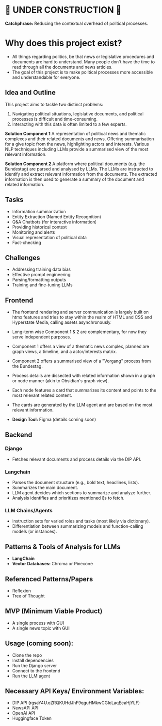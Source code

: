 # 🚧 UNDER CONSTRUCTION 🚧

**Catchphrase:** Reducing the contextual overhead of political processes.

# Why does this project exist?
- All things regarding politics, be that news or legislative procedures and documents are hard to understand. Many people don't have the time to read through all the documents and news articles.
- The goal of this project is to make political processes more accessible and understandable for everyone.

## Idea and Outline
This project aims to tackle two distinct problems:

1. Navigating political situations, legislative documents, and political processes is difficult and time-consuming.
2. Interacting with this data is often limited to a few experts.

**Solution Component 1**
A representation of political news and thematic complexes and their related documents and news. Offering summarisation for a give topic from the news, highlighting actors and interests.
Various NLP techniques including LLMs provide a summarised view of the most relevant information.

**Solution Component 2**
A platform where political documents (e.g. the Bundestag) are parsed and analysed by LLMs. The LLMs are instructed to identify and extract relevant information from the documents. The extracted information is then used to generate a summary of the document and related information.


## Tasks
- Information summarization
- Entity Extraction (Named Entity Recognition)
- Q&A Chatbots (for interactive information)
- Providing historical context 
- Monitoring and alerts
- Visual representation of political data
- Fact-checking

## Challenges
- Addressing training data bias
- Effective prompt engineering
- Parsing/formatting outputs
- Training and fine-tuning LLMs


## Frontend
- The frontend rendering and server communication is largely built on htmx features and tries to stay within the realm of HTML and CSS and Hyperstate Media, calling assets asynchronously.
- Long-term wise Component 1 & 2 are complementary, for now they serve independent purposes.
- Component 1 offers a view of a thematic news complex, planned are graph views, a timeline, and a actor/interests matrix.
- Component 2 offers a summarised view of a "Vorgang" process from the Bundestag.
- Process details are dissected with related information shown in a graph or node manner (akin to Obsidian's graph view).
- Each node features a card that summarizes its content and points to the most relevant related content.
- The cards are generated by the LLM agent and are based on the most relevant information.

- **Design Tool:** 
Figma (details coming soon)

## Backend

### Django
- Fetches relevant documents and process details via the DIP API.

### Langchain
- Parses the document structure (e.g., bold text, headlines, lists).
- Summarizes the main document.
- LLM agent decides which sections to summarize and analyze further.
- Analysis identifies and prioritizes mentioned §s to fetch.

### LLM Chains/Agents
- Instruction sets for varied roles and tasks (most likely via dictionary).
- Differentiation between summarizing models and function-calling models (or instances).

## Patterns & Tools of Analysis for LLMs
- **LangChain**
- **Vector Databases:** Chroma or Pinecone

## Referenced Patterns/Papers
- Reflexion
- Tree of Thought

## MVP (Minimum Viable Product)
- A single process with GUI
- A single news topic with GUI

## Usage (coming soon):
- Clone the repo
- Install dependencies
- Run the Django server
- Connect to the frontend
- Run the LLM agent


## Necessary API Keys/ Environment Variables:
- DIP API (rgsaY4U.oZRQKUHdJhF9qguHMkwCGIoLaqEcaHjYLF)
- NewsAPI API
- OpenAI API
- Huggingface Token
